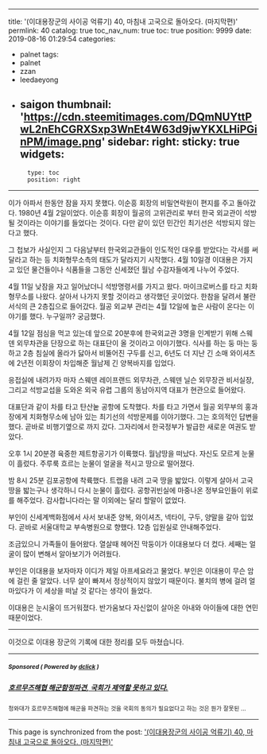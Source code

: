 
---
title: '(이대용장군의 사이공 억류기) 40, 마침내 고국으로 돌아오다. (마지막편)'
permlink: 40
catalog: true
toc_nav_num: true
toc: true
position: 9999
date: 2019-08-16 01:29:54
categories:
- palnet
tags:
- palnet
- zzan
- leedaeyong
- saigon
thumbnail: 'https://cdn.steemitimages.com/DQmNUYttPwL2nEhCGRXSxp3WnEt4W63d9jwYKXLHiPGinPM/image.png'
sidebar:
    right:
        sticky: true
widgets:
    -
        type: toc
        position: right
---


이가 아파서 한동안 잠을 자지 못했다. 이순흥 회장의 비밀연락원이 편지를 주고 돌아갔다. 1980년 4월 2일이었다. 이순흥 회장이 월공의 고위관리로 부터 한국 외교관이 석방될 것이라는 이야기를 들었다는 것이다. 다만 같이 있던 민간인 최기선은 석방되지 않는다고 했다.

그 첩보가 사실인지 그 다음날부터 한국외교관들이 인도적인 대우를 받았다는 각서를 써달라고 하는 등 치화형무소측의 태도가 달라지기 시작했다. 4월 10일경 이대용은 가지고 있던 물건들이나 식품들을 그동안 신세졌던 월남 수감자들에게 나누어 주었다.

4월 11일 낮잠을 자고 일어났더니 석방명령서를 가지고 왔다. 마이크로버스를 타고 치화형무소를 나왔다. 살아서 나가지 못할 것이라고 생각했던 곳이었다. 한참을 달려서 불란서식의 큰 2층집으로 들어갔다. 월공 외교부 관리는 4월 12일에 높은 사람이 온다는 이야기를 했다. 누구일까? 궁금했다.

4월 12일 점심을 먹고 있는데 앞으로 20분후에 한국외교관 3명을 인계받기 위해 스웨덴 외무차관을 단장으로 하는 대표단이 올 것이라고 이야기했다. 식사를 하는 둥 마는 둥하고 2층 침실에 올라가 닳아서 비뚤어진 구두를 신고, 6년도 더 지난 긴 소매 와이셔츠에 2년전 이회장이 차입해준 월남제 긴 양복바지를 입었다.

응접실에 내려가자 마자 스웨덴 레이프랜드 외무차관, 스웨덴 닐슨 외무장관 비서실장, 그리고 석방교섭을 도와온 외국 유렵 그룹의 동남아지역 대표가 현관으로 들어왔다.

대표단과 같이 차를 타고 탄산눝 공항에 도착했다. 차를 타고 가면서 월공 외무부의 홍과장에게 치화형무소에 남아 있는 최기선의 석방문제를 이야기했다. 그는 호의적인 답변을 했다. 곧바로 비행기옆으로 까지 갔다. 그자리에서 한국정부가 발급한 새로운 여권도 받았다.

오후 1시 20분경 육중한 제트항공기가 이륙했다. 월남땅을 떠났다. 자신도 모르게 눈물이 흘렀다. 주루룩 흐르는 눈물이 얼굴을 적시고 땅으로 떨어졌다.

밤 8시 25분 김포공항에 착륙했다. 트랩을 내려 고국 땅을 밟았다. 이렇게 살아서 고국땅을 밟는구나 생각하니 다시 눈물이 흘렀다. 공항귀빈실에 마중나온 정부요인들이 위로를 해주었다. 감사합니다라는 말 이외에는 달리 할말이 없었다.

부인이 신세계백화점에서 사서 보내준 양복, 와이셔츠, 넥타이, 구두, 양말을 갈아 입었다. 곧바로 서울대학교 부속병원으로 향했다. 12층 입원실로 안내해주었다.

조금있으니 가족들이 들어왔다. 열살때 헤어진 막둥이가 이대용보다 더 컸다. 세째는 얼굴이 많이 변해서 알아보기가 어려웠다.

부인은 이대용을 보자마자 이디가 제일 아프세요라고 물었다. 부인은 이대용이 무슨 암에 걸린 줄 알았다. 너무 살이 빠져서 정상적이지 않았기 때문이다. 불치의 병에 걸려 얼마있다가 이 세상을 떠날 것 같다는 생각이 들었다.

이대용은 눈시울이 뜨거워졌다. 반가움보다 자신없이 살아온 아내와 아이들에 대한 연민때문이었다.

---

이것으로 이대용 장군의 기록에 대한 정리를 모두 마쳤습니다.

---

#####  <sub> **Sponsored ( Powered by [dclick](https://www.dclick.io) )** </sub>
##### [호르무즈해협 해군함정파견, 국회가 제역할 못하고 있다. ](https://api.dclick.io/v1/c?x=eyJhbGciOiJIUzI1NiIsInR5cCI6IkpXVCJ9.eyJjIjoid2lzZG9tYW5kanVzdGljZSIsInMiOiI0MCIsImEiOlsidC0yMDE4Il0sInVybCI6Imh0dHA6Ly9vbGRzdG9uZS5kb3Rob21lLmNvLmtyL25hdGlvbmFsYXNzZW1ibHktY2hlb25nd2FkYWUtcmVidWJsaWMvIiwiaWF0IjoxNTY1OTE5MDYyLCJleHAiOjE4ODEyNzkwNjJ9.w_yRU9LrUGayq2vmlH3w4c2QGs-R6q7TBwg-a5CoDIU)
<sup>청와대가 호르무즈해협에 해군을 파견하는 것을 국회의 동의가 필요없다고 하는 것은 뭔가 잘못된 ...</sup>


- - -

This page is synchronized from the post: ['(이대용장군의 사이공 억류기) 40, 마침내 고국으로 돌아오다. (마지막편)'](https://steemit.com/@wisdomandjustice/40)
